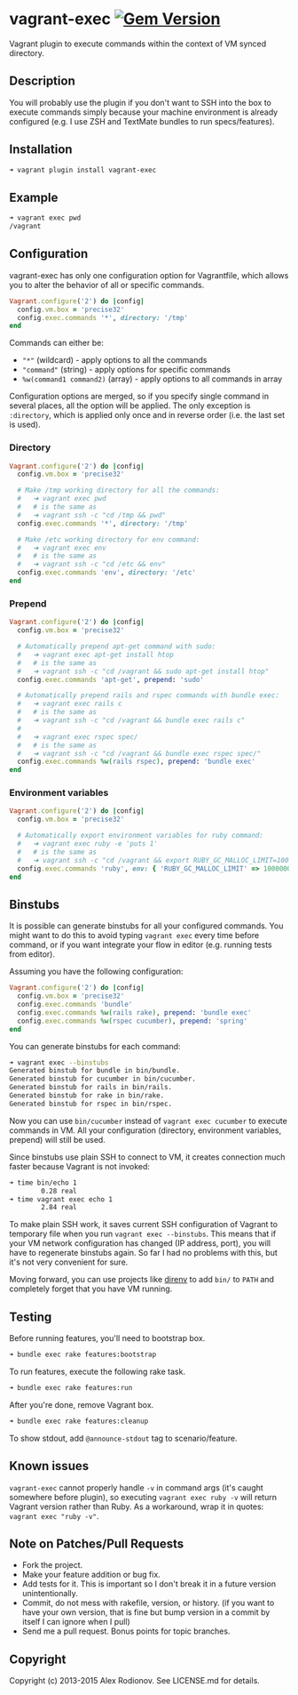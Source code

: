 vagrant-exec [![Gem Version](https://badge.fury.io/rb/vagrant-exec.png)](http://badge.fury.io/rb/vagrant-exec)
===============

Vagrant plugin to execute commands within the context of VM synced directory.

Description
-----------

You will probably use the plugin if you don't want to SSH into the box to execute commands simply because your machine environment is already configured (e.g. I use ZSH and TextMate bundles to run specs/features).

Installation
------------

```bash
➜ vagrant plugin install vagrant-exec
```

Example
-------

```bash
➜ vagrant exec pwd
/vagrant
```

Configuration
-------------

vagrant-exec has only one configuration option for Vagrantfile, which allows you to alter the behavior of all or specific commands.

```ruby
Vagrant.configure('2') do |config|
  config.vm.box = 'precise32'
  config.exec.commands '*', directory: '/tmp'
end
```

Commands can either be:

  * `"*"` (wildcard) - apply options to all the commands
  * `"command"` (string) - apply options for specific commands
  * `%w(command1 command2)` (array) - apply options to all commands in array

Configuration options are merged, so if you specify single command in several places, all the option will be applied. The only exception is `:directory`, which is applied only once and in reverse order (i.e. the last set is used).

### Directory

```ruby
Vagrant.configure('2') do |config|
  config.vm.box = 'precise32'

  # Make /tmp working directory for all the commands:
  #   ➜ vagrant exec pwd
  #   # is the same as
  #   ➜ vagrant ssh -c "cd /tmp && pwd"
  config.exec.commands '*', directory: '/tmp'

  # Make /etc working directory for env command:
  #   ➜ vagrant exec env
  #   # is the same as
  #   ➜ vagrant ssh -c "cd /etc && env"
  config.exec.commands 'env', directory: '/etc'
end
```

### Prepend

```ruby
Vagrant.configure('2') do |config|
  config.vm.box = 'precise32'

  # Automatically prepend apt-get command with sudo:
  #   ➜ vagrant exec apt-get install htop
  #   # is the same as
  #   ➜ vagrant ssh -c "cd /vagrant && sudo apt-get install htop"
  config.exec.commands 'apt-get', prepend: 'sudo'

  # Automatically prepend rails and rspec commands with bundle exec:
  #   ➜ vagrant exec rails c
  #   # is the same as
  #   ➜ vagrant ssh -c "cd /vagrant && bundle exec rails c"
  #
  #   ➜ vagrant exec rspec spec/
  #   # is the same as
  #   ➜ vagrant ssh -c "cd /vagrant && bundle exec rspec spec/"
  config.exec.commands %w(rails rspec), prepend: 'bundle exec'
end
```

### Environment variables

```ruby
Vagrant.configure('2') do |config|
  config.vm.box = 'precise32'

  # Automatically export environment variables for ruby command:
  #   ➜ vagrant exec ruby -e 'puts 1'
  #   # is the same as
  #   ➜ vagrant ssh -c "cd /vagrant && export RUBY_GC_MALLOC_LIMIT=100000000 && ruby -e 'puts 1'"
  config.exec.commands 'ruby', env: { 'RUBY_GC_MALLOC_LIMIT' => 100000000 }
end
```

Binstubs
----------------

It is possible can generate binstubs for all your configured commands. You might want to do this to avoid typing `vagrant exec` every time before command, or if you want integrate your flow in editor (e.g. running tests from editor).

Assuming you have the following configuration:

```ruby
Vagrant.configure('2') do |config|
  config.vm.box = 'precise32'
  config.exec.commands 'bundle'
  config.exec.commands %w(rails rake), prepend: 'bundle exec'
  config.exec.commands %w(rspec cucumber), prepend: 'spring'
end
```

You can generate binstubs for each command:

```bash
➜ vagrant exec --binstubs
Generated binstub for bundle in bin/bundle.
Generated binstub for cucumber in bin/cucumber.
Generated binstub for rails in bin/rails.
Generated binstub for rake in bin/rake.
Generated binstub for rspec in bin/rspec.
```

Now you can use `bin/cucumber` instead of `vagrant exec cucumber` to execute commands in VM. All your configuration (directory, environment variables, prepend) will still be used.

Since binstubs use plain SSH to connect to VM, it creates connection much faster because Vagrant is not invoked:

```bash
➜ time bin/echo 1
        0.28 real
➜ time vagrant exec echo 1
        2.84 real
```

To make plain SSH work, it saves current SSH configuration of Vagrant to temporary file when you run `vagrant exec --binstubs`. This means that if your VM network configuration has changed (IP address, port), you will have to regenerate binstubs again. So far I had no problems with this, but it's not very convenient for sure.

Moving forward, you can use projects like [direnv](https://github.com/zimbatm/direnv) to add `bin/` to `PATH` and completely forget that you have VM running.

Testing
----------------

Before running features, you'll need to bootstrap box.

```bash
➜ bundle exec rake features:bootstrap
```

To run features, execute the following rake task.

```bash
➜ bundle exec rake features:run
```

After you're done, remove Vagrant box.

```bash
➜ bundle exec rake features:cleanup
```

To show stdout, add `@announce-stdout` tag to scenario/feature.

Known issues
-----------------------------

`vagrant-exec` cannot properly handle `-v` in command args (it's caught somewhere before plugin), so executing `vagrant exec ruby -v` will return Vagrant version rather than Ruby. As a workaround, wrap it in quotes: `vagrant exec "ruby -v"`.

Note on Patches/Pull Requests
-----------------------------

* Fork the project.
* Make your feature addition or bug fix.
* Add tests for it. This is important so I don't break it in a future version unintentionally.
* Commit, do not mess with rakefile, version, or history. (if you want to have your own version, that is fine but bump version in a commit by itself I can ignore when I pull)
* Send me a pull request. Bonus points for topic branches.

Copyright
---------

Copyright (c) 2013-2015 Alex Rodionov. See LICENSE.md for details.
